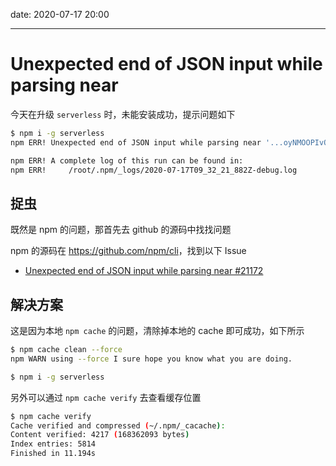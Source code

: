 date: 2020-07-17 20:00

---

# Unexpected end of JSON input while parsing near

今天在升级 `serverless` 时，未能安装成功，提示问题如下

``` bash
$ npm i -g serverless
npm ERR! Unexpected end of JSON input while parsing near '...oyNMOOPIvOSSv8aveUYxO'

npm ERR! A complete log of this run can be found in:
npm ERR!     /root/.npm/_logs/2020-07-17T09_32_21_882Z-debug.log

```

## 捉虫

既然是 npm 的问题，那首先去 github 的源码中找找问题

npm 的源码在 <https://github.com/npm/cli>，找到以下 Issue

+ [Unexpected end of JSON input while parsing near #21172](https://github.com/npm/npm/issues/21172)


## 解决方案

这是因为本地 `npm cache` 的问题，清除掉本地的 cache 即可成功，如下所示

``` bash
$ npm cache clean --force
npm WARN using --force I sure hope you know what you are doing.

$ npm i -g serverless
```

另外可以通过 `npm cache verify` 去查看缓存位置

``` bash
$ npm cache verify
Cache verified and compressed (~/.npm/_cacache):
Content verified: 4217 (168362093 bytes)
Index entries: 5814
Finished in 11.194s
```
